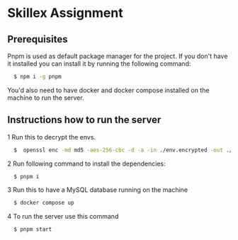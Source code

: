 # Skillex Assignment


## Prerequisites
Pnpm is used as default package manager for the project. If you don't have it installed you can install it by running the following command:
```bash
  $ npm i -g pnpm
```
You'd also need to have docker and docker compose installed on the machine to run the server.

## Instructions how to run the server
1 Run this to decrypt the envs.
```bash
  $  openssl enc -md md5 -aes-256-cbc -d -a -in ./env.encrypted -out ./.env -k "YOUR_SUPER_SECRET_PASSWORD_FOR_LOCAL"
```

2 Run following command to install the dependencies:
```bash
  $ pnpm i
```

3 Run this to have a MySQL database running on the machine
```bash
  $ docker compose up
```

4 To run the server use this command
```bash
  $ pnpm start
```
